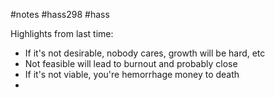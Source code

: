 #notes #hass298 #hass


Highlights from last time:
- If it's not desirable, nobody cares, growth will be hard, etc
- Not feasible will lead to burnout and probably close
- If it's not viable, you're hemorrhage money to death
- 